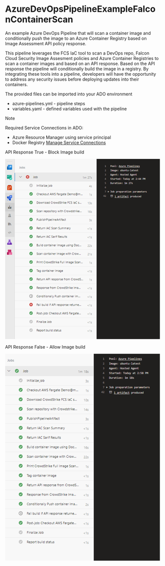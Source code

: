 # AzureDevOpsPipelineExampleFalconContainerScan
An example Azure DevOps Pipeline that will scan a container image and conditionally push the image to an Azure Container Registry based on Image Assessment API policy response.

This pipeline leverages the FCS IaC tool to scan a DevOps repo, Falcon Cloud Security Image Assesment policies and Azure Container Registries to scan a container images and based on an API response. Based on the API response the pipeline will conditionally build the image in a registry. By integrating these tools into a pipeline, developers will have the opportunity to address any security issues before deploying updates into their containers. 

The provided files can be imported into your ADO environment
* azure-pipelines.yml - pipeline steps 
* variables.yaml - defined variables used with the pipeline 

> [!NOTE]
>Required Service Connections in ADO:
>* Azure Resource Manager using service principal
>* Docker Registry
>[Manage Service Connections](https://learn.microsoft.com/en-us/azure/devops/pipelines/library/service-endpoints?view=azure-devops)

API Response True - Block Image build

![alt text](/images/failbuild.png)


API Response False - Allow Image build

![alt text](/images/allowbuild.png)
